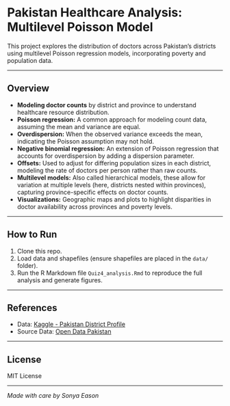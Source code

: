 # Pakistan Healthcare Analysis: Multilevel Poisson Model

This project explores the distribution of doctors across Pakistan’s districts using multilevel Poisson regression models, incorporating poverty and population data.

---

## Overview

- **Modeling doctor counts** by district and province to understand healthcare resource distribution.
- **Poisson regression:** A common approach for modeling count data, assuming the mean and variance are equal.
- **Overdispersion:** When the observed variance exceeds the mean, indicating the Poisson assumption may not hold.
- **Negative binomial regression:** An extension of Poisson regression that accounts for overdispersion by adding a dispersion parameter.
- **Offsets:** Used to adjust for differing population sizes in each district, modeling the rate of doctors per person rather than raw counts.
- **Multilevel models:** Also called hierarchical models, these allow for variation at multiple levels (here, districts nested within provinces), capturing province-specific effects on doctor counts.
- **Visualizations:** Geographic maps and plots to highlight disparities in doctor availability across provinces and poverty levels.

---

## How to Run

1. Clone this repo.
2. Load data and shapefiles (ensure shapefiles are placed in the `data/` folder).
3. Run the R Markdown file `Quiz4_analysis.Rmd` to reproduce the full analysis and generate figures.

---

## References

- Data: [Kaggle - Pakistan District Profile](https://www.kaggle.com/datasets/alikhan83/pakistan-district-profile)  
- Source Data: [Open Data Pakistan](https://opendata.com.pk/dataset/district-profiles-all-districts-of-pakistan)

---

## License

MIT License

---

*Made with care by Sonya Eason*
